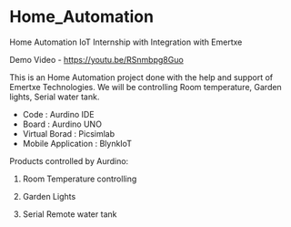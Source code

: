 # Home_Automation
Home Automation IoT Internship with Integration with Emertxe

Demo Video - https://youtu.be/RSnmbpg8Guo

This is an Home Automation project done with the help and support of Emertxe Technologies. We will be controlling Room temperature, Garden lights, Serial water tank.
- Code : Aurdino IDE
- Board : Aurdino UNO
- Virtual Borad : Picsimlab
- Mobile Application : BlynkIoT

Products controlled by Aurdino:
1. Room Temperature controlling

2. Garden Lights

3. Serial Remote water tank
